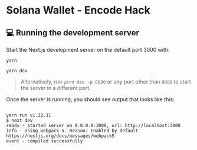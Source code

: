 # Solana Wallet - Encode Hack

## 💻 Running the development server

Start the Next.js development server on the default port 3000 with:

```
yarn
```

```
yarn dev
```

> Alternatively, run `yarn dev -p 8080` or any port other than `8080` to start the server in a different port.

Once the server is running, you should see output that looks like this:

```

yarn run v1.22.11
$ next dev
ready - started server on 0.0.0.0:3000, url: http://localhost:3000
info - Using webpack 5. Reason: Enabled by default https://nextjs.org/docs/messages/webpack5
event - compiled successfully

```

